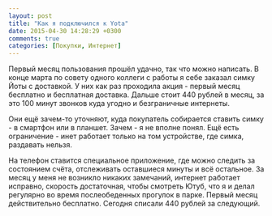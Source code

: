 ```yaml
---
layout: post
title: "Как я подключился к Yota"
date: 2015-04-30 14:28:29 +0300
comments: true
categories: [Покупки, Интернет]
---
```


Первый месяц пользования прошёл удачно, так что можно написать. В конце марта по совету одного коллеги с работы я себе заказал симку Йоты с доставкой. У них как раз проходила акция - первый месяц бесплатно и бесплатная доставка. Дальше стоит 440 рублей в месяц, за это 100 минут звонков куда угодно и безграничные интернеты.

Они ещё зачем-то уточняют, куда покупатель собирается ставить симку - в смартфон или в планшет. Зачем - я не вполне понял. Ещё есть ограничение - инет работает только на том устройстве, где симка, раздавать нельзя.

На телефон ставится специальное приложение, где можно следить за состоянием счёта, отслеживать оставшиеся минуты и всё остальное. За месяц у меня не возникло никаких замечаний, интернет работает исправно, скорость достаточная, чтобы смотреть Ютуб, что я и делал регулярно во время послеобеденных прогулок в парке. Первый месяц действительно бесплатно. Сегодня списали 440 рублей за следующий.